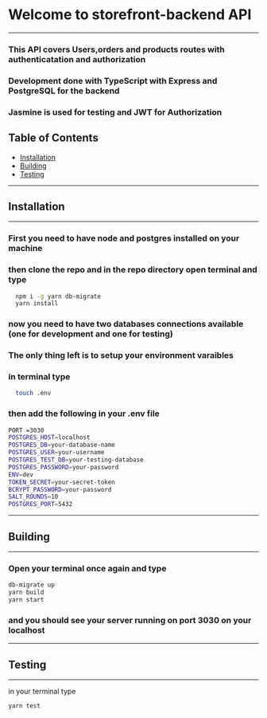 # Welcome to storefront-backend API

----------------------------------------------------------------

### This API covers Users,orders and products routes with authenticatation and authorization
### Development done with TypeScript with Express and PostgreSQL for the backend
### Jasmine is used for testing and JWT for Authorization


## Table of Contents

- [Installation](#installation)
- [Building](#building)
- [Testing](#testing)

----
<div id="installation"></div>

## Installation

--- 
### First you need to have node and postgres installed on your machine
### then clone the repo and in the repo directory open terminal and type
```bash
  npm i -g yarn db-migrate
  yarn install
```
### now you need to have two databases connections available (one for development and one for testing)

### The only thing left is to setup your environment varaibles
### in terminal type

```bash
  touch .env
```
### then add the following in your .env file
``` bash
PORT =3030
POSTGRES_HOST=localhost
POSTGRES_DB=your-database-name
POSTGRES_USER=your-username
POSTGRES_TEST_DB=your-testing-database
POSTGRES_PASSWORD=your-password
ENV=dev
TOKEN_SECRET=your-secret-token
BCRYPT_PASSWORD=your-password
SALT_ROUNDS=10
POSTGRES_PORT=5432
```
----------------------------------------------------------------
<div id="building"></div>

 ## Building
 
 ---

 ### Open your terminal once again and type
 
 ```bash
 db-migrate up
 yarn build
 yarn start
 ```
 ### and you should see your server running on port 3030 on your localhost

 ----------------------------------------------------------------
 <div id="testing"></div>

 ## Testing 
 
 ---
 
 in your terminal type 
 
 ```bash
 yarn test
 ```
